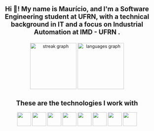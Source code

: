 
<h2 align="center">Hi 👋! My name is Maurício, and I'm a Software Engineering student at UFRN, with a technical background in IT and a focus on Industrial Automation at IMD - UFRN .</h2>

###

<div align="center">
  <img src="https://streak-stats.demolab.com?user=murisco11&locale=en&mode=weekly&theme=dracula&hide_border=false&border_radius=5&date_format=j%20M%5B%20Y%5D" height="150" alt="streak graph"  />
  <img src="https://github-readme-stats.vercel.app/api/top-langs?username=murisco11&locale=en&hide_title=false&layout=compact&card_width=320&langs_count=6&theme=dracula&hide_border=false" height="150" alt="languages graph"  />
</div>

###

<h2 align="center">These are the technologies I work with</h2>

<div align="center">
<img width='45' src="https://cdn.jsdelivr.net/gh/devicons/devicon@latest/icons/javascript/javascript-original.svg" />
<img width='45' src="https://cdn.jsdelivr.net/gh/devicons/devicon@latest/icons/mongodb/mongodb-original-wordmark.svg" />
<img width='45' src="https://cdn.jsdelivr.net/gh/devicons/devicon@latest/icons/nodejs/nodejs-original-wordmark.svg" />
<img width='45' src="https://cdn.jsdelivr.net/gh/devicons/devicon@latest/icons/photoshop/photoshop-original.svg" />
<img width='45' src="https://cdn.jsdelivr.net/gh/devicons/devicon@latest/icons/express/express-original-wordmark.svg" />
<img width='45' src="https://cdn.jsdelivr.net/gh/devicons/devicon@latest/icons/html5/html5-original-wordmark.svg" />
<img width='45' src="https://cdn.jsdelivr.net/gh/devicons/devicon@latest/icons/css3/css3-original-wordmark.svg" />
<img width='45' src="https://cdn.jsdelivr.net/gh/devicons/devicon@latest/icons/react/react-original.svg" />
          
</div>    
